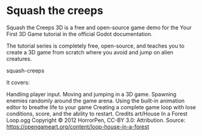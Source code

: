 # Squash the creeps
Squash the Creeps 3D is a free and open-source game demo for the Your First 3D Game tutorial in the official Godot documentation.

The tutorial series is completely free, open-source, and teaches you to create a 3D game from scratch where you avoid and jump on alien creatures.

squash-creeps

It covers:

Handling player input.
Moving and jumping in a 3D game.
Spawning enemies randomly around the game arena.
Using the built-in animation editor to breathe life to your game
Creating a complete game loop with lose conditions, score, and the ability to restart.
Credits
art/House In a Forest Loop.ogg Copyright © 2012 HorrorPen, CC-BY 3.0: Attribution. Source: https://opengameart.org/content/loop-house-in-a-forest
